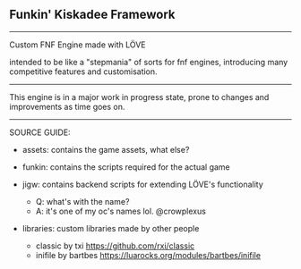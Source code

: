 ## Funkin' Kiskadee Framework

---

Custom FNF Engine made with LÖVE

intended to be like a "stepmania" of sorts for fnf engines, introducing many competitive features and customisation.

---

This engine is in a major work in progress state, prone to changes and improvements as time goes on.

---

SOURCE GUIDE:
  - assets:
      contains the game assets, what else?
  - funkin:
      contains the scripts required for the actual game
  - jigw:
      contains backend scripts for extending LÖVE's functionality
      
      - Q: what's with the name?
      - A: it's one of my oc's names lol. @crowplexus
  - libraries:
      custom libraries made by other people
      - classic by txi
        https://github.com/rxi/classic
      - inifile by bartbes
        https://luarocks.org/modules/bartbes/inifile
